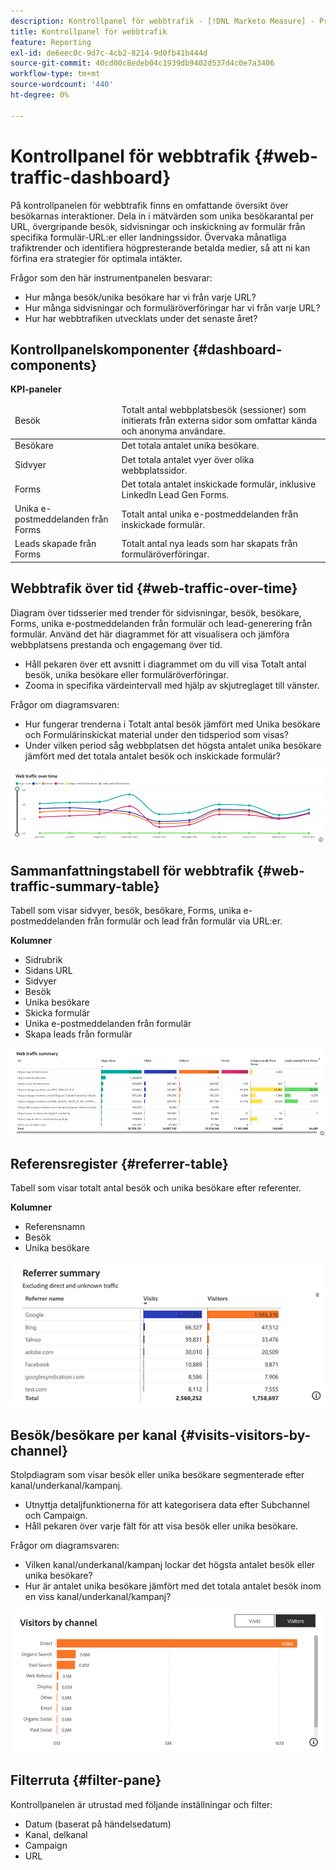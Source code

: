 ```yaml
---
description: Kontrollpanel för webbtrafik - [!DNL Marketo Measure] - Produkt
title: Kontrollpanel för webbtrafik
feature: Reporting
exl-id: de6eec0c-9d7c-4cb2-8214-9d0fb41b444d
source-git-commit: 40cd00c8edeb04c1939db9402d537d4c0e7a3406
workflow-type: tm+mt
source-wordcount: '440'
ht-degree: 0%

---
```


# Kontrollpanel för webbtrafik {#web-traffic-dashboard}

På kontrollpanelen för webbtrafik finns en omfattande översikt över besökarnas interaktioner. Dela in i mätvärden som unika besökarantal per URL, övergripande besök, sidvisningar och inskickning av formulär från specifika formulär-URL:er eller landningssidor. Övervaka månatliga trafiktrender och identifiera högpresterande betalda medier, så att ni kan förfina era strategier för optimala intäkter.

Frågor som den här instrumentpanelen besvarar:

* Hur många besök/unika besökare har vi från varje URL?
* Hur många sidvisningar och formuläröverföringar har vi från varje URL?
* Hur har webbtrafiken utvecklats under det senaste året?

## Kontrollpanelskomponenter {#dashboard-components}

**KPI-paneler**

<table>
<thead>
  <tr>
    <td>Besök</td>
    <td>Totalt antal webbplatsbesök (sessioner) som initierats från externa sidor som omfattar kända och anonyma användare.</td>
  </tr>
</thead>
<tbody>
  <tr>
    <td>Besökare</td>
    <td>Det totala antalet unika besökare.</td>
  </tr>
  <tr>
    <td>Sidvyer</td>
    <td>Det totala antalet vyer över olika webbplatssidor.</td>
  </tr>
  <tr>
    <td>Forms</td>
    <td>Det totala antalet inskickade formulär, inklusive LinkedIn Lead Gen Forms.</td>
  </tr>
  <tr>
    <td>Unika e-postmeddelanden från Forms</td>
    <td>Totalt antal unika e-postmeddelanden från inskickade formulär.</td>
  </tr>
  <tr>
    <td>Leads skapade från Forms</td>
    <td>Totalt antal nya leads som har skapats från formuläröverföringar.</td>
  </tr>
</tbody>
</table>

## Webbtrafik över tid {#web-traffic-over-time}

Diagram över tidsserier med trender för sidvisningar, besök, besökare, Forms, unika e-postmeddelanden från formulär och lead-generering från formulär. Använd det här diagrammet för att visualisera och jämföra webbplatsens prestanda och engagemang över tid.

* Håll pekaren över ett avsnitt i diagrammet om du vill visa Totalt antal besök, unika besökare eller formuläröverföringar.
* Zooma in specifika värdeintervall med hjälp av skjutreglaget till vänster.

Frågor om diagramsvaren:

* Hur fungerar trenderna i Totalt antal besök jämfört med Unika besökare och Formulärinskickat material under den tidsperiod som visas?
* Under vilken period såg webbplatsen det högsta antalet unika besökare jämfört med det totala antalet besök och inskickade formulär?

![](assets/web-traffic-dashboard-1.png)

## Sammanfattningstabell för webbtrafik {#web-traffic-summary-table}

Tabell som visar sidvyer, besök, besökare, Forms, unika e-postmeddelanden från formulär och lead från formulär via URL:er.

**Kolumner**

* Sidrubrik
* Sidans URL
* Sidvyer
* Besök
* Unika besökare
* Skicka formulär
* Unika e-postmeddelanden från formulär
* Skapa leads från formulär

![](assets/web-traffic-dashboard-2.png)

## Referensregister {#referrer-table}

Tabell som visar totalt antal besök och unika besökare efter referenter.

**Kolumner**

* Referensnamn
* Besök
* Unika besökare

![](assets/web-traffic-dashboard-3.png)

## Besök/besökare per kanal {#visits-visitors-by-channel}

Stolpdiagram som visar besök eller unika besökare segmenterade efter kanal/underkanal/kampanj.

* Utnyttja detaljfunktionerna för att kategorisera data efter Subchannel och Campaign.
* Håll pekaren över varje fält för att visa besök eller unika besökare.

Frågor om diagramsvaren:

* Vilken kanal/underkanal/kampanj lockar det högsta antalet besök eller unika besökare?
* Hur är antalet unika besökare jämfört med det totala antalet besök inom en viss kanal/underkanal/kampanj?

![](assets/web-traffic-dashboard-4.png)

## Filterruta {#filter-pane}

Kontrollpanelen är utrustad med följande inställningar och filter:

* Datum (baserat på händelsedatum)
* Kanal, delkanal
* Campaign
* URL
